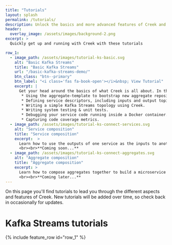 ```yaml
---
title: "Tutorials"
layout: splash
permalink: /tutorials/
description: Unlock the basics and more advanced features of Creek and its extensions with this step-by-step tutorials
header:
  overlay_image: /assets/images/background-2.png
excerpt: >
  Quickly get up and running with Creek with these tutorials

row_1:
  - image_path: /assets/images/tutorial-ks-basic.svg
    alt: "Basic Kafka Streams"
    title: "Basic Kafka Streams"
    url: "/basic-kafka-streams-demo/"
    btn_class: "btn--primary"
    btn_label: "<i class='fas fa-book-open'></i>&nbsp; View Tutorial"
    excerpt: |
      Get your head around the basics of what Creek is all about. In this tutorial you will learn about: 
       * Using the aggregate-template to bootstrap new aggregate repositories and services.
       * Defining service descriptors, including inputs and output topics.
       * Writing a simple Kafka Streams topology using Creek.
       * Writing system testing & unit tests.
       * Debugging your service code running inside a Docker container.
       * Capturing code coverage metrics.
  - image_path: /assets/images/tutorial-ks-connect-services.svg
    alt: "Service composition"
    title: "Service composition"
    excerpt:  >
      Learn how to use the outputs of one service as the inputs to another, within the same aggregate.
      <br><br>**Coming soon...**
  - image_path: /assets/images/tutorial-ks-connect-aggregates.svg
    alt: "Aggregate composition"
    title: "Aggregate composition"
    excerpt: >
      Learn how to compose aggregates together to build a microservice ecosystem.
      <br><br>**Coming later...**
---
```


On this page you'll find tutorials to lead you through the different aspects and features of Creek.
New tutorials will be added over time, so check back in occasionally for updates.

<div class="feature__wrapper"></div>

# Kafka Streams tutorials

{% include feature_row id="row_1" %}
